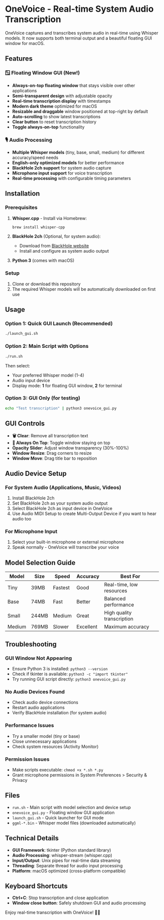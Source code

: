 # OneVoice - Real-time System Audio Transcription

OneVoice captures and transcribes system audio in real-time using Whisper models. It now supports both terminal output and a beautiful floating GUI window for macOS.

## Features

### 🪟 Floating Window GUI (New!)

- **Always-on-top floating window** that stays visible over other applications
- **Semi-transparent design** with adjustable opacity
- **Real-time transcription display** with timestamps
- **Modern dark theme** optimized for macOS
- **Resizable and draggable** window positioned at top-right by default
- **Auto-scrolling** to show latest transcriptions
- **Clear button** to reset transcription history
- **Toggle always-on-top** functionality

### 🎙️ Audio Processing

- **Multiple Whisper models** (tiny, base, small, medium) for different accuracy/speed needs
- **English-only optimized models** for better performance
- **BlackHole 2ch support** for system audio capture
- **Microphone input support** for voice transcription
- **Real-time processing** with configurable timing parameters

## Installation

### Prerequisites

1. **Whisper.cpp** - Install via Homebrew:

   ```bash
   brew install whisper-cpp
   ```

2. **BlackHole 2ch** (Optional, for system audio):

   - Download from [BlackHole website](https://existential.audio/blackhole/)
   - Install and configure as system audio output

3. **Python 3** (comes with macOS)

### Setup

1. Clone or download this repository
2. The required Whisper models will be automatically downloaded on first use

## Usage

### Option 1: Quick GUI Launch (Recommended)

```bash
./launch_gui.sh
```

### Option 2: Main Script with Options

```bash
./run.sh
```

Then select:

- Your preferred Whisper model (1-4)
- Audio input device
- Display mode: **1** for floating GUI window, **2** for terminal

### Option 3: GUI Only (for testing)

```bash
echo "Test transcription" | python3 onevoice_gui.py
```

## GUI Controls

- **🗑️ Clear**: Remove all transcription text
- **📌 Always On Top**: Toggle window staying on top
- **Opacity Slider**: Adjust window transparency (30%-100%)
- **Window Resize**: Drag corners to resize
- **Window Move**: Drag title bar to reposition

## Audio Device Setup

### For System Audio (Applications, Music, Videos)

1. Install BlackHole 2ch
2. Set BlackHole 2ch as your system audio output
3. Select BlackHole 2ch as input device in OneVoice
4. Use Audio MIDI Setup to create Multi-Output Device if you want to hear audio too

### For Microphone Input

1. Select your built-in microphone or external microphone
2. Speak normally - OneVoice will transcribe your voice

## Model Selection Guide

| Model  | Size  | Speed   | Accuracy  | Best For                   |
| ------ | ----- | ------- | --------- | -------------------------- |
| Tiny   | 39MB  | Fastest | Good      | Real-time, low resources   |
| Base   | 74MB  | Fast    | Better    | Balanced performance       |
| Small  | 244MB | Medium  | Great     | High quality transcription |
| Medium | 769MB | Slower  | Excellent | Maximum accuracy           |

## Troubleshooting

### GUI Window Not Appearing

- Ensure Python 3 is installed: `python3 --version`
- Check if tkinter is available: `python3 -c "import tkinter"`
- Try running GUI script directly: `python3 onevoice_gui.py`

### No Audio Devices Found

- Check audio device connections
- Restart audio applications
- Verify BlackHole installation (for system audio)

### Performance Issues

- Try a smaller model (tiny or base)
- Close unnecessary applications
- Check system resources (Activity Monitor)

### Permission Issues

- Make scripts executable: `chmod +x *.sh *.py`
- Grant microphone permissions in System Preferences > Security & Privacy

## Files

- `run.sh` - Main script with model selection and device setup
- `onevoice_gui.py` - Floating window GUI application
- `launch_gui.sh` - Quick launcher for GUI mode
- `ggml-*.bin` - Whisper model files (downloaded automatically)

## Technical Details

- **GUI Framework**: tkinter (Python standard library)
- **Audio Processing**: whisper-stream (whisper.cpp)
- **Input/Output**: Unix pipes for real-time data streaming
- **Threading**: Separate thread for audio input processing
- **Platform**: macOS optimized (cross-platform compatible)

## Keyboard Shortcuts

- **Ctrl+C**: Stop transcription and close application
- **Window close button**: Safely shutdown GUI and audio processing

Enjoy real-time transcription with OneVoice! 🎤✨

